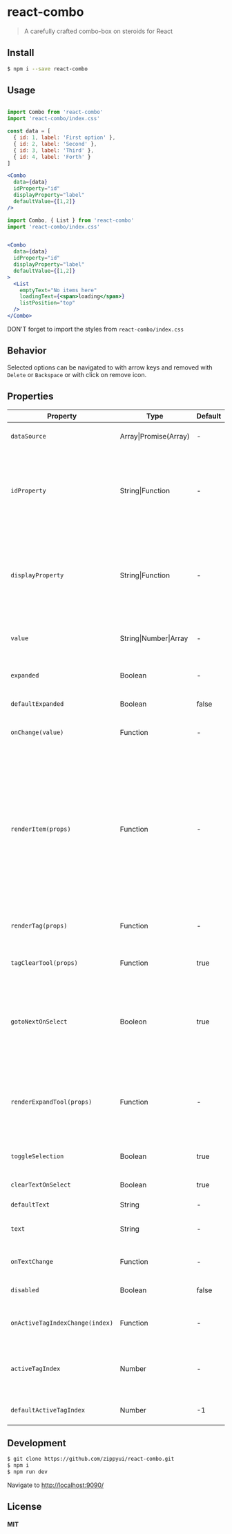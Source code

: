 react-combo
===========

> A carefully crafted combo-box on steroids for React

## Install


```sh
$ npm i --save react-combo
```

## Usage

```jsx

import Combo from 'react-combo'
import 'react-combo/index.css'

const data = [
  { id: 1, label: 'First option' },
  { id: 2, label: 'Second' },
  { id: 3, label: 'Third' },
  { id: 4, label: 'Forth' }
]

<Combo
  data={data}
  idProperty="id"
  displayProperty="label"
  defaultValue={[1,2]}
/>
```

```jsx
import Combo, { List } from 'react-combo'
import 'react-combo/index.css'


<Combo
  data={data}
  idProperty="id"
  displayProperty="label"
  defaultValue={[1,2]}
>
  <List
    emptyText="No items here"
    loadingText={<span>loading</span>}
    listPosition="top"
  />
</Combo>
```

DON'T forget to import the styles from `react-combo/index.css`

## Behavior

Selected options can be navigated to with arrow keys and removed with `Delete` or `Backspace` or with click on remove icon.

## Properties

Property | Type | Default | Description
----|---|---|---
`dataSource`| Array\|Promise(Array) | - | an array of items, or a promise resolving to an array.
`idProperty`| String\|Function | - | the name of the property to be used as an id for each item in the dataSource. If the idProperty is a function, it will be called with the item object and expected to return an id.
`displayProperty` | String\|Function | - | the name of the property to be displayed for each item in the dataSource. If the displayProperty is a function, it will be called with the item object and expected to return the item display value.
`value` | String\|Number\|Array | - | a single value, or an array of values, if you want to have multiselect.
`expanded` | Boolean | - | if you want to control the expanded prop (when this is true, the list is visible).
`defaultExpanded` | Boolean | false | uncontrolled version of `expanded`.
`onChange(value)` | Function | - | the onChange callback. Will be called with a value or an array of values.
`renderItem(props)` | Function | - | a function that can be used to customize how an item is rendered. If you return a React Node, the node will be rendered. If instead you only modify the props passed into this fn and return undefined, those props will be reflected on the default renderItem implementation. You can also use `displayProperty: Function` to render something else for each item.
`renderTag(props)` | Function | - | a function that can be used to customize how a selected item is rendered in the combo
`tagClearTool(props)` | Function | true |  specify false or null if you don't want to render a clear icon for selected items/tags
`gotoNextOnSelect` | Booleon | true | if the combo is a `multiSelect` and this flag is true, when selecting an item, the current index is moved to the next item, so it can be easily selected by pressing the `Enter` key again.
`renderExpandTool(props)` | Function | - | a function to render the expand tool. It receives props for the tool. If you only want to modify the props, you can do so and return undefined. Otherwise, you can return a custom expand tool.
`toggleSelection` | Boolean | true | when clicking an already selected item, it is deselected
`clearTextOnSelect` | Boolean | true | when you filter for an item, and then select one, the text is cleared.
`defaultText` | String | - | -
`text` | String | - | the text to show in the filtering input, controlled version of `defaultText`.
`onTextChange` | Function | - | called when text is changed in the filtering input.
`disabled` | Boolean | false | prevent all actions on combo: new selection, clear selection.
`onActiveTagIndexChange(index)` | Function | - | callback called when activeTagIndex changes, if index is -1 no tag is active
`activeTagIndex` | Number | - | specify which tag is active, specify it's index, controlled version of `defaultActiveTagIndex`, -1 no tag is active
`defaultActiveTagIndex` | Number | -1 | specify which tag is active at first render, -1 no tag is active

## Development

 ```sh
 $ git clone https://github.com/zippyui/react-combo.git
 $ npm i
 $ npm run dev
 ```

Navigate to [http://localhost:9090/](http://localhost:9090/)

## License

#### MIT
